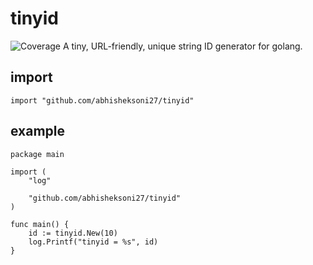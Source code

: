 # tinyid
![Coverage](https://img.shields.io/badge/Coverage-84.6%25-brightgreen)
A tiny, URL-friendly, unique string ID generator for golang.

## import
```golang
import "github.com/abhisheksoni27/tinyid"
```

## example

```golang
package main

import (
	"log"

	"github.com/abhisheksoni27/tinyid"
)

func main() {
	id := tinyid.New(10)
	log.Printf("tinyid = %s", id)
}
```